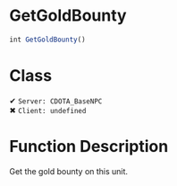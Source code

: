 # GetGoldBounty
```js
int GetGoldBounty()
```
# Class
✔ `Server: CDOTA_BaseNPC`  
✖ `Client: undefined`  

# Function Description
Get the gold bounty on this unit.
